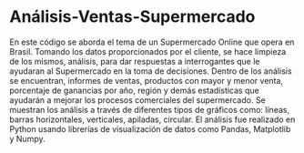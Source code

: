 # Análisis-Ventas-Supermercado
En este código se aborda el tema de un Supermercado Online que opera en Brasil. Tomando los datos proporcionados por el cliente, se hace limpieza de los mismos, análisis, para dar respuestas a interrogantes que le ayudaran al Supermercado en la toma de decisiones.
Dentro de los análisis se encuentran, informes de ventas, productos con mayor y menor venta, porcentaje de ganancias por año, región y demás estadísticas que ayudarán a mejorar los procesos comerciales del supermercado.
Se muestran los análisis a través de diferentes tipos de gráficos como: líneas, barras horizontales, verticales, apiladas, circular.
El análisis fue realizado en Python usando librerías de visualización de datos como Pandas, Matplotlib y Numpy.
